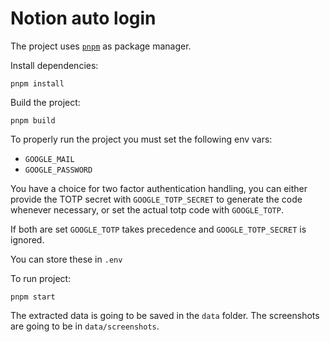 # Notion auto login

The project uses [`pnpm`](https://pnpm.io/) as package manager.

Install dependencies:

```
pnpm install
```

Build the project:

```
pnpm build
```

To properly run the project you must set the following env vars:

- `GOOGLE_MAIL`
- `GOOGLE_PASSWORD`

You have a choice for two factor authentication handling, you can either provide the TOTP secret with `GOOGLE_TOTP_SECRET` to generate the code whenever necessary, or set the actual totp code with `GOOGLE_TOTP`.

If both are set `GOOGLE_TOTP` takes precedence and `GOOGLE_TOTP_SECRET` is ignored.

You can store these in `.env`

To run project:

```
pnpm start
```

The extracted data is going to be saved in the `data` folder.
The screenshots are going to be in `data/screenshots`.
